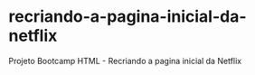 # recriando-a-pagina-inicial-da-netflix
Projeto Bootcamp HTML - Recriando a pagina inicial da Netflix
